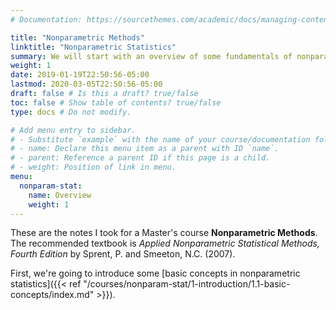 ```yaml
---
# Documentation: https://sourcethemes.com/academic/docs/managing-content/

title: "Nonparametric Methods"
linktitle: "Nonparametric Statistics"
summary: We will start with an overview of some fundamentals of nonparametric statistics. Then we will consider in turn methods for a single sample, for two samples, and for multiple samples. This will be followed by discussion of correlation, concordance, and regression, as well as association and other related methods for categorical data. Finally, we will look at a variety of more "modern" nonparametric methods, such as the bootstrap and kernel density estimation.
weight: 1
date: 2019-01-19T22:50:56-05:00
lastmod: 2020-03-05T22:50:56-05:00
draft: false # Is this a draft? true/false
toc: false # Show table of contents? true/false
type: docs # Do not modify.

# Add menu entry to sidebar.
# - Substitute `example` with the name of your course/documentation folder.
# - name: Declare this menu item as a parent with ID `name`.
# - parent: Reference a parent ID if this page is a child.
# - weight: Position of link in menu.
menu:
  nonparam-stat:
    name: Overview
    weight: 1
---
```


These are the notes I took for a Master's course **Nonparametric Methods**. The recommended textbook is _Applied Nonparametric Statistical Methods, Fourth Edition_ by Sprent, P. and Smeeton, N.C. (2007).

First, we're going to introduce some [basic concepts in nonparametric statistics]({{< ref "/courses/nonparam-stat/1-introduction/1.1-basic-concepts/index.md" >}}).